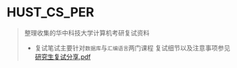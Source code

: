 # HUST_CS_PER
> 整理收集的华中科技大学计算机考研复试资料
> - 复试笔试主要针对`数据库`与`汇编语言`两门课程
> 复试细节以及注意事项参见[研究生复试分享.pdf](./%E7%A0%94%E7%A9%B6%E7%94%9F%E5%A4%8D%E8%AF%95%E5%88%86%E4%BA%AB.pdf)